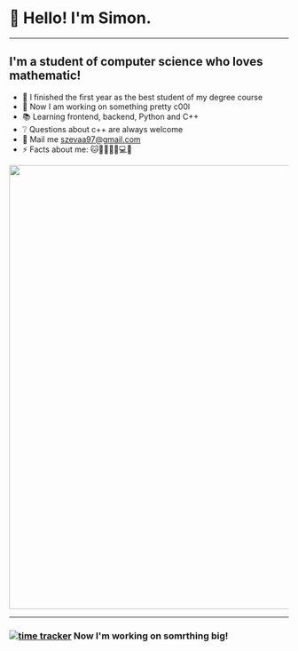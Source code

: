 # 👋 Hello! I'm Simon.
---
## I'm a student of computer science who loves mathematic!
- 🥇 I finished the first year as the best student of my degree course
- 🔭 Now I am working on something pretty c00l
- 📚 Learning frontend, backend, Python and C++
- ❔ Questions about c++ are always welcome
- 📩 Mail me szevaa97@gmail.com
- ⚡ Facts about me: 🐱🌈👱🏿‍♂️💻🎸
<img src="https://wakatime.com/share/@b74ba3c5-2883-43ca-9833-799f8a50840a/321c5758-8319-433e-8979-4e7460c87556.svg" width="800px"/>

---

### [![time tracker](https://wakatime.com/badge/github/Shirobachi/midori-page.svg)](https://wakatime.com/badge/github/Shirobachi/midori-page) Now I'm working on somrthing big!
